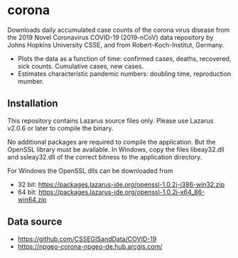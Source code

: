 # corona
Downloads daily accumulated case counts of the corona virus disease from the 2019 Novel Coronavirus COVID-19 (2019-nCoV) data repository by Johns Hopkins University CSSE, and from Robert-Koch-Institut, Germany.

- Plots the data as a function of time: confirmed cases, deaths, recovered, sick counts. Cumulative cases, new cases.
- Estimates characteristic pandemic numbers: doubling time, reproduction mumber.

## Installation
This repository contains Lazarus source files only. Please use Lazarus v2.0.6 or
later to compile the binary.

No additional packages are required to compile the application. But the OpenSSL library must be available. In Windows, copy the files libeay32.dll and ssleay32.dll of the correct bitness to the application directory.

For Windows the OpenSSL dlls can be downloaded from
- 32 bit: https://packages.lazarus-ide.org/openssl-1.0.2j-i386-win32.zip
- 64 bit: https://packages.lazarus-ide.org/openssl-1.0.2j-x64_86-win64.zip

## Data source
- https://github.com/CSSEGISandData/COVID-19
- https://npgeo-corona-npgeo-de.hub.arcgis.com/
